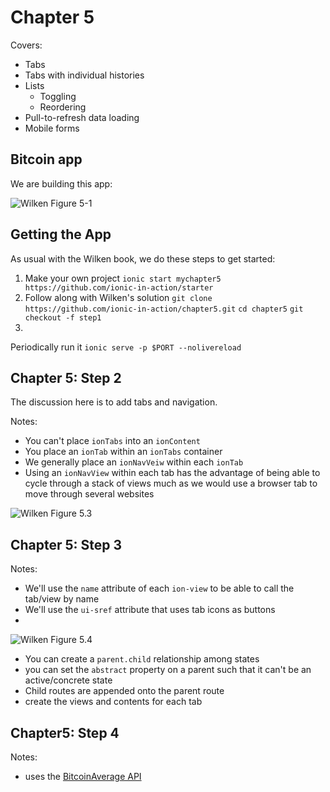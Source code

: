 # Chapter 5

Covers:

* Tabs
* Tabs with individual histories
* Lists
    * Toggling
    * Reordering
* Pull-to-refresh data loading
* Mobile forms
 
## Bitcoin app

We are building this app:

![Wilken Figure 5-1](http://i39.photobucket.com/albums/e188/ahuimanu/Figure5-1_zpssfmkgyx2.png "Wilken Figure 5.1")

## Getting the App

As usual with the Wilken book, we do these steps to get started:

1) Make your own project
`ionic start mychapter5 https://github.com/ionic-in-action/starter`
2) Follow along with Wilken's solution
`git clone https://github.com/ionic-in-action/chapter5.git`
`cd chapter5`
`git checkout -f step1`
3)
Periodically run it
`ionic serve -p $PORT --nolivereload`

## Chapter 5: Step 2

The discussion here is to add tabs and navigation.

Notes:

* You can't place `ionTabs` into an `ionContent`
* You place an `ionTab` within an `ionTabs` container
* We generally place an `ionNavVeiw` within each `ionTab`
* Using an `ionNavView` within each tab has the advantage of being able to cycle through a stack of views much as we would use a browser tab to move through several websites

![Wilken Figure 5.3](http://i39.photobucket.com/albums/e188/ahuimanu/Figure5-3_zpsuwuda247.png "Giving tabs individual histories with ionViews")

## Chapter 5: Step 3

Notes:

* We'll use the `name` attribute of each `ion-view` to be able to call the tab/view by name
* We'll use the `ui-sref` attribute that uses tab icons as buttons
* 
![Wilken Figure 5.4](http://i39.photobucket.com/albums/e188/ahuimanu/Figure5-4_zpsskkoelqi.png "Tabs with individual titles and histories")

* You can create a `parent.child` relationship among states
* you can set the `abstract` property on a parent such that it can't be an active/concrete state
* Child routes are appended onto the parent route
* create the views and contents for each tab
 
## Chapter5: Step 4

Notes:

* uses the [BitcoinAverage API](https://bitcoinaverage.com "BitcoinAverage API")